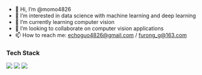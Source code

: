 - 👋 Hi, I’m @momo4826
- 👀 I’m interested in data science with machine learning and deep learning
- 🌱 I’m currently learning computer vision
- 💞️ I’m looking to collaborate on computer vision applications
- 📫 How to reach me: echoguo4826@gmail.com / furong_g@163.com

<!---
momo4826/momo4826 is a ✨ special ✨ repository because its `README.md` (this file) appears on your GitHub profile.
You can click the Preview link to take a look at your changes.
--->

### Tech Stack
 
<img src="https://skillicons.dev/icons?i=c,cpp,go,ruby,java,html,css,js,jquery,py,&perline=10" />

<img src="https://skillicons.dev/icons?i=cmake,bootstrap,django,flask,d3,docker,kubernetes,maven,mysql,postgres,redis,mongodb,nginx,pytorch,tensorflow,qt&perline=10" />

<img src="https://skillicons.dev/icons?i=unity,bash,linux,raspberrypi,git,github,githubactions,gitlab,md,latex,aws&perline=10" />
